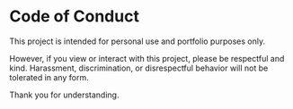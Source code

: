 # Code of Conduct

This project is intended for personal use and portfolio purposes only.

However, if you view or interact with this project, please be respectful and kind. Harassment, discrimination, or disrespectful behavior will not be tolerated in any form.

Thank you for understanding.
